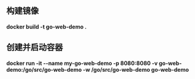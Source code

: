 ## 构建镜像

#### docker build -t go-web-demo .

## 创建并启动容器

#### docker run -it --name my-go-web-demo -p 8080:8080  -v go-web-demo:/go/src/go-web-demo -w /go/src/go-web-demo go-web-demo